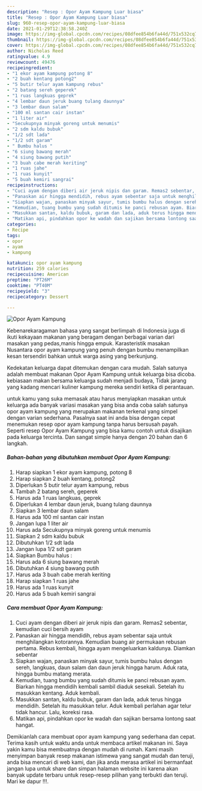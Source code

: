 ```yaml
---
description: "Resep : Opor Ayam Kampung Luar biasa"
title: "Resep : Opor Ayam Kampung Luar biasa"
slug: 960-resep-opor-ayam-kampung-luar-biasa
date: 2021-01-29T12:38:58.240Z
image: https://img-global.cpcdn.com/recipes/08dfee854b6fa44d/751x532cq70/opor-ayam-kampung-foto-resep-utama.jpg
thumbnail: https://img-global.cpcdn.com/recipes/08dfee854b6fa44d/751x532cq70/opor-ayam-kampung-foto-resep-utama.jpg
cover: https://img-global.cpcdn.com/recipes/08dfee854b6fa44d/751x532cq70/opor-ayam-kampung-foto-resep-utama.jpg
author: Nicholas Reed
ratingvalue: 4.9
reviewcount: 49476
recipeingredient:
- "1 ekor ayam kampung potong 8"
- "2 buah kentang potong2"
- "5 butir telur ayam kampung rebus"
- "2 batang sereh geperek"
- "1 ruas langkuas geprek"
- "4 lembar daun jeruk buang tulang daunnya"
- "3 lembar daun salam"
- "100 ml santan cair instan"
- "1 liter air"
- "Secukupnya minyak goreng untuk menumis"
- "2 sdm kaldu bubuk"
- "1/2 sdt lada"
- "1/2 sdt garam"
- " Bumbu halus "
- "6 siung bawang merah"
- "4 siung bawang putih"
- "3 buah cabe merah keriting"
- "1 ruas jahe"
- "1 ruas kunyit"
- "5 buah kemiri sangrai"
recipeinstructions:
- "Cuci ayam dengan diberi air jeruk nipis dan garam. Remas2 sebentar, kemudian cuci bersih ayam"
- "Panaskan air hingga mendidih, rebus ayam sebentar saja untuk menghilangkan kotorannya. Kemudian buang air permukaan rebusan pertama. Rebus kembali, hingga ayam mengeluarkan kaldunya. Diamkan sebentar"
- "Siapkan wajan, panaskan minyak sayur, tumis bumbu halus dengan sereh, langkuas, daun salam dan daun jeruk hingga harum. Aduk rata, hingga bumbu matang merata."
- "Kemudian, tuang bumbu yang sudah ditumis ke panci rebusan ayam. Biarkan hingga mendidih kembali sambil diaduk sesekali. Setelah itu masukkan kentang. Aduk kembali."
- "Masukkan santan, kaldu bubuk, garam dan lada, aduk terus hingga mendidih. Setelah itu masukkan telur. Aduk kembali perlahan agar telur tidak hancur. Lalu, koreksi rasa."
- "Matikan api, pindahkan opor ke wadah dan sajikan bersama lontong saat hangat."
categories:
- Recipe
tags:
- opor
- ayam
- kampung

katakunci: opor ayam kampung 
nutrition: 259 calories
recipecuisine: American
preptime: "PT26M"
cooktime: "PT40M"
recipeyield: "3"
recipecategory: Dessert

---
```



![Opor Ayam Kampung](https://img-global.cpcdn.com/recipes/08dfee854b6fa44d/751x532cq70/opor-ayam-kampung-foto-resep-utama.jpg)

Kebenarekaragaman bahasa yang sangat berlimpah di Indonesia juga di ikuti kekayaan makanan yang beragam dengan berbagai varian dari masakan yang pedas,manis hingga empuk. Karasteristik masakan Nusantara opor ayam kampung yang penuh dengan bumbu menampilkan kesan tersendiri bahkan untuk warga asing yang berkunjung.


Kedekatan keluarga dapat ditemukan dengan cara mudah. Salah satunya adalah membuat makanan Opor Ayam Kampung untuk keluarga bisa dicoba. kebiasaan makan bersama keluarga sudah menjadi budaya, Tidak jarang yang kadang mencari kuliner kampung mereka sendiri ketika di perantauan.



untuk kamu yang suka memasak atau harus menyiapkan masakan untuk keluarga ada banyak variasi masakan yang bisa anda coba salah satunya opor ayam kampung yang merupakan makanan terkenal yang simpel dengan varian sederhana. Pasalnya saat ini anda bisa dengan cepat menemukan resep opor ayam kampung tanpa harus bersusah payah.
Seperti resep Opor Ayam Kampung yang bisa kamu contoh untuk disajikan pada keluarga tercinta. Dan sangat simple hanya dengan 20 bahan dan 6 langkah.


<!--inarticleads1-->

##### Bahan-bahan yang dibutuhkan membuat Opor Ayam Kampung:

1. Harap siapkan 1 ekor ayam kampung, potong 8
1. Harap siapkan 2 buah kentang, potong2
1. Diperlukan 5 butir telur ayam kampung, rebus
1. Tambah 2 batang sereh, geperek
1. Harus ada 1 ruas langkuas, geprek
1. Diperlukan 4 lembar daun jeruk, buang tulang daunnya
1. Siapkan 3 lembar daun salam
1. Harus ada 100 ml santan cair instan
1. Jangan lupa 1 liter air
1. Harus ada Secukupnya minyak goreng untuk menumis
1. Siapkan 2 sdm kaldu bubuk
1. Dibutuhkan 1/2 sdt lada
1. Jangan lupa 1/2 sdt garam
1. Siapkan  Bumbu halus :
1. Harus ada 6 siung bawang merah
1. Dibutuhkan 4 siung bawang putih
1. Harus ada 3 buah cabe merah keriting
1. Harap siapkan 1 ruas jahe
1. Harus ada 1 ruas kunyit
1. Harus ada 5 buah kemiri sangrai




<!--inarticleads2-->

##### Cara membuat  Opor Ayam Kampung:

1. Cuci ayam dengan diberi air jeruk nipis dan garam. Remas2 sebentar, kemudian cuci bersih ayam
1. Panaskan air hingga mendidih, rebus ayam sebentar saja untuk menghilangkan kotorannya. Kemudian buang air permukaan rebusan pertama. Rebus kembali, hingga ayam mengeluarkan kaldunya. Diamkan sebentar
1. Siapkan wajan, panaskan minyak sayur, tumis bumbu halus dengan sereh, langkuas, daun salam dan daun jeruk hingga harum. Aduk rata, hingga bumbu matang merata.
1. Kemudian, tuang bumbu yang sudah ditumis ke panci rebusan ayam. Biarkan hingga mendidih kembali sambil diaduk sesekali. Setelah itu masukkan kentang. Aduk kembali.
1. Masukkan santan, kaldu bubuk, garam dan lada, aduk terus hingga mendidih. Setelah itu masukkan telur. Aduk kembali perlahan agar telur tidak hancur. Lalu, koreksi rasa.
1. Matikan api, pindahkan opor ke wadah dan sajikan bersama lontong saat hangat.




Demikianlah cara membuat opor ayam kampung yang sederhana dan cepat. Terima kasih untuk waktu anda untuk membaca artikel makanan ini. Saya yakin kamu bisa membuatnya dengan mudah di rumah. Kami masih menyimpan banyak resep makanan istimewa yang sangat mudah dan teruji, anda bisa mencari di web kami, dan jika anda merasa artikel ini bermanfaat jangan lupa untuk share dan simpan halaman website ini karena akan banyak update terbaru untuk resep-resep pilihan yang terbukti dan teruji. Mari ke dapur !!!. 
